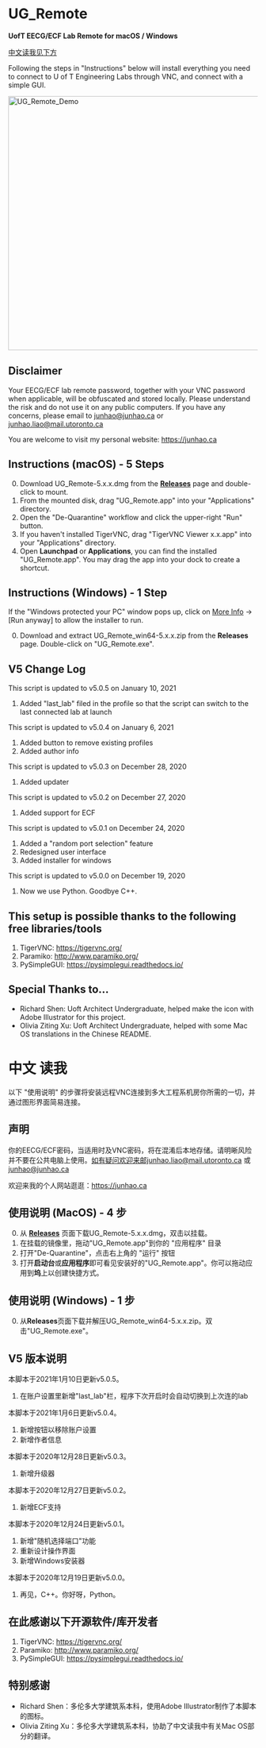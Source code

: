 # UG_Remote
**UofT EECG/ECF Lab Remote for macOS / Windows**

[中文读我见下方](https://github.com/junhaoliao/UG_Remote#中文-读我)

Following the steps in "Instructions" below will install everything you need to connect to U of T Engineering Labs through VNC, and connect with a simple GUI.

<img width=512 alt="UG_Remote_Demo" src="https://github.com/junhaoliao/UG_Remote/blob/main/demo/UG_Remote_demo.png?raw=true">

## Disclaimer
Your EECG/ECF lab remote password, together with your VNC password when applicable, will be obfuscated and stored locally. Please understand the risk and do not use it on any public computers. If you have any concerns, please email to junhao@junhao.ca or junhao.liao@mail.utoronto.ca

You are welcome to visit my personal website: https://junhao.ca

## Instructions (macOS) - 5 Steps
0. Download UG_Remote-5.x.x.dmg from the [**Releases**](https://github.com/junhaoliao/UG_Remote/releases) page and double-click to mount.
1. From the mounted disk, drag "UG_Remote.app" into your "Applications" directory.
2. Open the "De-Quarantine" workflow and click the upper-right "Run" button.
3. If you haven't installed TigerVNC, drag "TigerVNC Viewer x.x.app" into your "Applications" directory.
4. Open **Launchpad** or **Applications**, you can find the installed "UG_Remote.app". You may drag the app into your dock to create a shortcut. 

## Instructions (Windows) - 1 Step
If the "Windows protected your PC" window pops up, click on <ins>More Info</ins> -> [Run anyway] to allow the installer to run.

0. Download and extract UG_Remote_win64-5.x.x.zip from the **Releases** page. Double-click on "UG_Remote.exe".

## V5 Change Log
This script is updated to v5.0.5 on January 10, 2021
1. Added "last_lab" filed in the profile so that the script can switch to the last connected lab at launch

This script is updated to v5.0.4 on January 6, 2021
1. Added button to remove existing profiles
2. Added author info

This script is updated to v5.0.3 on December 28, 2020
1. Added updater

This script is updated to v5.0.2 on December 27, 2020
1. Added support for ECF

This script is updated to v5.0.1 on December 24, 2020
1. Added a "random port selection" feature
2. Redesigned user interface
3. Added installer for windows

This script is updated to v5.0.0 on December 19, 2020
1. Now we use Python. Goodbye C++. 

## This setup is possible thanks to the following free libraries/tools
1. TigerVNC: https://tigervnc.org/
2. Paramiko: http://www.paramiko.org/
3. PySimpleGUI: https://pysimplegui.readthedocs.io/

## Special Thanks to... 
- Richard Shen: Uoft Architect Undergraduate, helped make the icon with Adobe Illustrator for this project.
- Olivia Ziting Xu: Uoft Architect Undergraduate, helped with some Mac OS translations in the Chinese README.

# 中文 读我
以下 "使用说明" 的步骤将安装远程VNC连接到多大工程系机房你所需的一切，并通过图形界面简易连接。

## 声明
你的EECG/ECF密码，当适用时及VNC密码，将在混淆后本地存储。请明晰风险并不要在公共电脑上使用。如有疑问欢迎来邮junhao.liao@mail.utoronto.ca 或 junhao@junhao.ca

欢迎来我的个人网站逛逛：https://junhao.ca

## 使用说明 (MacOS) - 4 步
0. 从 [**Releases**](https://github.com/junhaoliao/UG_Remote/releases) 页面下载UG_Remote-5.x.x.dmg，双击以挂载。
1. 在挂载的镜像里，拖动"UG_Remote.app"到你的 "应用程序" 目录
2. 打开"De-Quarantine"，点击右上角的 "运行" 按钮
3. 打开**启动台**或**应用程序**即可看见安装好的"UG_Remote.app"。你可以拖动应用到**坞**上以创建快捷方式。

## 使用说明 (Windows) - 1 步
0. 从**Releases**页面下载并解压UG_Remote_win64-5.x.x.zip。双击"UG_Remote.exe"。

## V5 版本说明
本脚本于2021年1月10日更新v5.0.5。
1. 在账户设置里新增"last_lab"栏，程序下次开启时会自动切换到上次连的lab

本脚本于2021年1月6日更新v5.0.4。
1. 新增按钮以移除账户设置
2. 新增作者信息

本脚本于2020年12月28日更新v5.0.3。
1. 新增升级器

本脚本于2020年12月27日更新v5.0.2。
1. 新增ECF支持

本脚本于2020年12月24日更新v5.0.1。
1. 新增"随机选择端口"功能
2. 重新设计操作界面
3. 新增Windows安装器

本脚本于2020年12月19日更新v5.0.0。
1. 再见，C++。你好呀，Python。

## 在此感谢以下开源软件/库开发者
1. TigerVNC: https://tigervnc.org/
2. Paramiko: http://www.paramiko.org/
3. PySimpleGUI: https://pysimplegui.readthedocs.io/

## 特别感谢
- Richard Shen：多伦多大学建筑系本科，使用Adobe Illustrator制作了本脚本的图标。
- Olivia Ziting Xu：多伦多大学建筑系本科，协助了中文读我中有关Mac OS部分的翻译。

